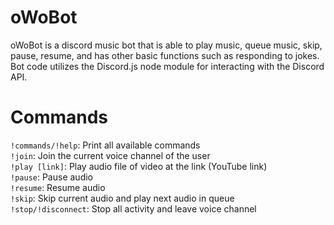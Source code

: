 # oWoBot

oWoBot is a discord music bot that is able to play music, queue music, skip, pause, resume, and has other basic functions such as responding to jokes. Bot code utilizes the Discord.js node module for interacting with the Discord API.

# Commands
`!commands/!help`:     Print all available commands<br />
`!join`:              Join the current voice channel of the user<br />
`!play [link]`:       Play audio file of video at the link (YouTube link)<br />
`!pause`:             Pause audio<br />
`!resume`:            Resume audio<br />
`!skip`:              Skip current audio and play next audio in queue<br />
`!stop/!disconnect`:  Stop all activity and leave voice channel
